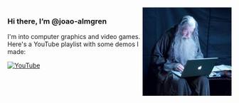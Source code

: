 <img src="https://github.com/joao-almgren/joao-almgren/blob/main/gandalf.jpg?raw=true" width=200 align=right>

### Hi there, I’m @joao-almgren

I'm into computer graphics and video games.
Here's a YouTube playlist with some demos I made:  

[![YouTube](https://img.youtube.com/vi/tx7ivlWP27o/0.jpg)](https://www.youtube.com/playlist?list=PLyDdqLYg5_w9uoBY1mceMZiVuBg50b_Tb)
